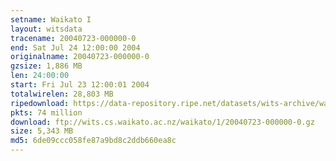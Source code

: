 ```yaml
---
setname: Waikato I
layout: witsdata
tracename: 20040723-000000-0
end: Sat Jul 24 12:00:00 2004
originalname: 20040723-000000-0
gzsize: 1,886 MB
len: 24:00:00
start: Fri Jul 23 12:00:01 2004
totalwirelen: 28,803 MB
ripedownload: https://data-repository.ripe.net/datasets/wits-archive/waikato/1/20040723-000000-0.gz
pkts: 74 million
download: ftp://wits.cs.waikato.ac.nz/waikato/1/20040723-000000-0.gz
size: 5,343 MB
md5: 6de09ccc058fe87a9bd8c2ddb660ea8c
---
```

